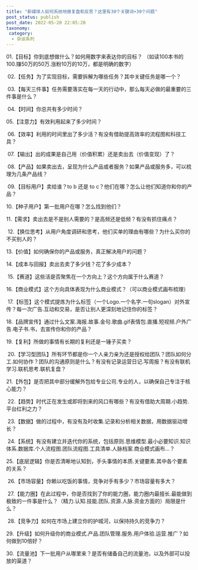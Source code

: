 ```yaml
---
title: "新媒体人如何系统地做复盘和反思？这里有30个关键词+30个问题"
post_status: publish
post_date: 2022-05-20 22:05:20
taxonomy:
 category: 
  - 杂谈系列
---
```


01.【目标】你到底想做什么？如何用数字来表达你的目标？ （如读100本书的100.赚50万的50万.涨粉10万的10万，都是明确的数字）

 02.【任务】为了实现目标，需要拆解为哪些任务？其中关键任务是哪一个？

 03.【每天三件事】任务需要落实在每一天的行动中，那么每天必做的最重要的三件事是什么？

 04.【时间】你总共有多少时间？ 

05.【注意力】有效利用起来了多少时间？

 06.【效率】利用的时间里出了多少活？有没有借助提高效率的流程图和科技工具？

 07.【输出】出的成果是自己用（价值积累）还是卖出去（价值变现）了？

 08.【产品】如果卖出去，呈现为什么产品或者服务？如果产品或服务多，可以梳理为几条产品线？

 09.【目标用户】卖给谁？to b 还是 to c？他们在哪？怎么让他们知道你和你的产品？ 

10.【种子用户】第一批用户在哪？怎么找到他们？ 

11.【需求】卖出去是不是别人需要的？是高频还是低频？有没有抓住痛点？

 12.【换位思考】从用户角度调研和思考，他们买单的理由有哪些？为什么买你的不买别人的？

13.【价值】如何确保你的产品或服务，真正解决用户的问题？ 

14.【成本与回报】卖出去卖了多少钱？花了多少成本？

 15.【赛道】这些活是否聚焦在一个方向上？这个方向属于什么赛道？

16.【商业模式】这个方向具体表现为什么商业模式？（可以商业模式画布梳理）

 17.【标签】这个模式提炼为什么标签（一个Logo.一个名字.一句slogan）对外宣传？每一次广告.互动和交易，是否让别人更深刻地记住你的标签？ 

18.【品牌宣传】通过什么文案.海报.故事.金句.歌曲.gif表情包.直播.短视频.户外广告.电子书.书，去宣传你和你的产品？ 

19.【复利】所做的事情有长期的复利还是一锤子买卖？

 20.【学习型团队】所有环节都是你一个人亲力亲为还是授权给团队？团队如何分工.如何协作？团队的沟通原则是什么？有没有记录运营日记.写周报？有没有联机学习.联机思考.联机复盘？ 

21.【外包】是否把其中部分缓解外包给专业公司.专业的人，以确保自己专注于核心能力？

 22.【趋势】时代正在发生或即将到来的风口有哪些？有没有借助大周期.小趋势.平台红利之力？

 23.【数据】做的过程中，有没有及时收集.记录和分析相关数据，用数据驱动增长？

 24.【系统】有没有建立并迭代你的系统，包括原则.思维模型.最小必要知识.知识体系.数据库.个人流程图.团队流程图.工具清单.人脉档案.商业模式画布...？ 

25.【底层逻辑】你是否清晰地认知到，手头事情的本质.关键要素.其中各个要素的关系？

 26.【市场容量】你赖以吃饭的事情，竞争对手有多少？市场容量有多大？

 27.【能力圈】在此过程中，你是否找到了你的能力圈，能力圈内最擅长.最能做到极致的一件事是什么？（精力.认知.技能.团队.资源.人脉.资金方面的）局限是什么？

 28.【竞争力】如何在市场上建立你的护城河，以保持持久的竞争力？ 

29.【升级】如何升级你的商业模式.产品.团队管理.服务.用户体验.运营.推广？如何做到10倍好？ 

30.【流量池】下一批用户从哪里来？是否有储备自己的流量池，以及外部可以投放的渠道？
